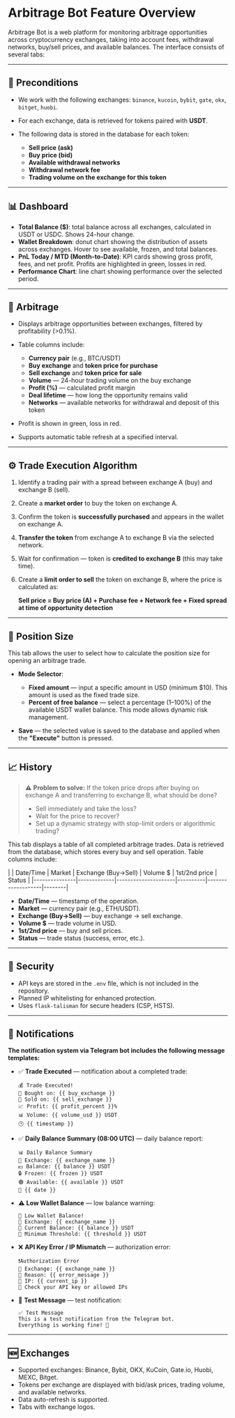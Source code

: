 # Arbitrage Bot Feature Overview

Arbitrage Bot is a web platform for monitoring arbitrage opportunities across cryptocurrency exchanges, taking into account fees, withdrawal networks, buy/sell prices, and available balances. The interface consists of several tabs:

---

## 📌 Preconditions

* We work with the following exchanges: `binance`, `kucoin`, `bybit`, `gate`, `okx`, `bitget`, `huobi`.
* For each exchange, data is retrieved for tokens paired with **USDT**.
* The following data is stored in the database for each token:

  * **Sell price (ask)**
  * **Buy price (bid)**
  * **Available withdrawal networks**
  * **Withdrawal network fee**
  * **Trading volume on the exchange for this token**

---

## 📊 Dashboard

* **Total Balance (\$)**: total balance across all exchanges, calculated in USDT or USDC. Shows 24-hour change.
* **Wallet Breakdown**: donut chart showing the distribution of assets across exchanges. Hover to see available, frozen, and total balances.
* **PnL Today / MTD (Month-to-Date)**: KPI cards showing gross profit, fees, and net profit. Profits are highlighted in green, losses in red.
* **Performance Chart**: line chart showing performance over the selected period.

---

## 🔀 Arbitrage

* Displays arbitrage opportunities between exchanges, filtered by profitability (>0.1%).
* Table columns include:

  * **Currency pair** (e.g., BTC/USDT)
  * **Buy exchange** and **token price for purchase**
  * **Sell exchange** and **token price for sale**
  * **Volume** — 24-hour trading volume on the buy exchange
  * **Profit (%)** — calculated profit margin
  * **Deal lifetime** — how long the opportunity remains valid
  * **Networks** — available networks for withdrawal and deposit of this token
* Profit is shown in green, loss in red.
* Supports automatic table refresh at a specified interval.

---

## ⚙️ Trade Execution Algorithm

1. Identify a trading pair with a spread between exchange A (buy) and exchange B (sell).
2. Create a **market order** to buy the token on exchange A.
3. Confirm the token is **successfully purchased** and appears in the wallet on exchange A.
4. **Transfer the token** from exchange A to exchange B via the selected network.
5. Wait for confirmation — token is **credited to exchange B** (this may take time).
6. Create a **limit order to sell** the token on exchange B, where the price is calculated as:

   **Sell price = Buy price (A) + Purchase fee + Network fee + Fixed spread at time of opportunity detection**

---

## 📏 Position Size

This tab allows the user to select how to calculate the position size for opening an arbitrage trade.

* **Mode Selector**:

  * **Fixed amount** — input a specific amount in USD (minimum \$10). This amount is used as the fixed trade size.
  * **Percent of free balance** — select a percentage (1–100%) of the available USDT wallet balance. This mode allows dynamic risk management.

* **Save** — the selected value is saved to the database and applied when the **"Execute"** button is pressed.

---

## 📈 History

> ⚠️ **Problem to solve:** If the token price drops after buying on exchange A and transferring to exchange B, what should be done?
>
> * Sell immediately and take the loss?
> * Wait for the price to recover?
> * Set up a dynamic strategy with stop-limit orders or algorithmic trading?

This tab displays a table of all completed arbitrage trades. Data is retrieved from the database, which stores every buy and sell operation. Table columns include:

\| | Date/Time     | Market      | Exchange (Buy→Sell) | Volume \$ | 1st/2nd price     | Status |
\|---------------|-------------|---------------------|----------|-------------------|--------|

* **Date/Time** — timestamp of the operation.
* **Market** — currency pair (e.g., ETH/USDT).
* **Exchange (Buy→Sell)** — buy exchange → sell exchange.
* **Volume \$** — trade volume in USD.
* **1st/2nd price** — buy and sell prices.
* **Status** — trade status (success, error, etc.).

---

## 🔐 Security

* API keys are stored in the `.env` file, which is not included in the repository.
* Planned IP whitelisting for enhanced protection.
* Uses `flask-talisman` for secure headers (CSP, HSTS).

---

## 🔔 Notifications

**The notification system via Telegram bot includes the following message templates:**

* ✅ **Trade Executed** — notification about a completed trade:

  ```
  💰 Trade Executed!
  🔄 Bought on: {{ buy_exchange }}
  💸 Sold on: {{ sell_exchange }}
  📈 Profit: {{ profit_percent }}%
  📊 Volume: {{ volume_usd }} USDT
  🕒 {{ timestamp }}
  ```

* ✅ **Daily Balance Summary (08:00 UTC)** — daily balance report:

  ```
  📊 Daily Balance Summary
  💼 Exchange: {{ exchange_name }}
  💵 Balance: {{ balance }} USDT
  🔒 Frozen: {{ frozen }} USDT
  🟢 Available: {{ available }} USDT
  📅 {{ date }}
  ```

* ⚠️ **Low Wallet Balance** — low balance warning:

  ```
  🚨 Low Wallet Balance!
  👛 Exchange: {{ exchange_name }}
  🔻 Current Balance: {{ balance }} USDT
  🧯 Minimum Threshold: {{ threshold }} USDT
  ```

* ❌ **API Key Error / IP Mismatch** — authorization error:

  ```
  ❗️Authorization Error
  🔐 Exchange: {{ exchange_name }}
  📛 Reason: {{ error_message }}
  📍 IP: {{ current_ip }}
  🔄 Check your API key or allowed IPs
  ```

* 🧪 **Test Message** — test notification:

  ```
  ✅ Test Message
  This is a test notification from the Telegram bot.
  Everything is working fine! 🚀
  ```

---

## 🆕 Exchanges

* Supported exchanges: Binance, Bybit, OKX, KuCoin, Gate.io, Huobi, MEXC, Bitget.
* Tokens per exchange are displayed with bid/ask prices, trading volume, and available networks.
* Data auto-refresh is supported.
* Tabs with exchange logos.
